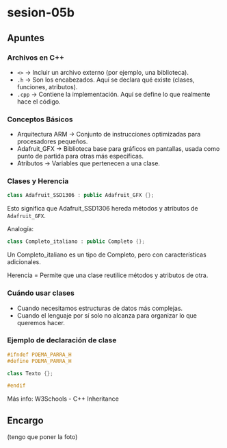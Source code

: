 # sesion-05b
## Apuntes

### Archivos en C++

- `<>` → Incluir un archivo externo (por ejemplo, una biblioteca).
- `.h` → Son los encabezados. Aquí se declara qué existe (clases, funciones, atributos).
- `.cpp` → Contiene la implementación. Aquí se define lo que realmente hace el código.

### Conceptos Básicos

- Arquitectura ARM → Conjunto de instrucciones optimizadas para procesadores pequeños.
- Adafruit_GFX → Biblioteca base para gráficos en pantallas, usada como punto de partida para otras más específicas.
- Atributos → Variables que pertenecen a una clase.

### Clases y Herencia
```cpp
class Adafruit_SSD1306 : public Adafruit_GFX {};
```
Esto significa que Adafruit_SSD1306 hereda métodos y atributos de `Adafruit_GFX`.

Analogía:
```cpp
class Completo_italiano : public Completo {};
```

Un Completo_italiano es un tipo de Completo, pero con características adicionales.

Herencia = Permite que una clase reutilice métodos y atributos de otra.

### Cuándo usar clases
- Cuando necesitamos estructuras de datos más complejas.
- Cuando el lenguaje por sí solo no alcanza para organizar lo que queremos hacer.

### Ejemplo de declaración de clase
```cpp
#ifndef POEMA_PARRA_H
#define POEMA_PARRA_H

class Texto {};

#endif
```

Más info: W3Schools - C++ Inheritance

## Encargo

(tengo que poner la foto)

